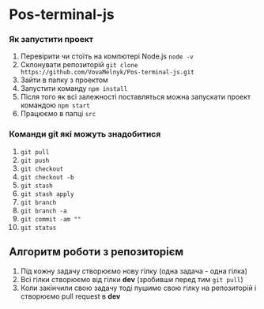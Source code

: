 # Pos-terminal-js

### Як запустити проект

1. Перевірити чи стоїть на компютері Node.js `node -v`
2. Склонувати репозиторій
   `git clone https://github.com/VovaMelnyk/Pos-terminal-js.git`
3. Зайти в папку з проектом
4. Запустити команду `npm install`
5. Після того як всі залежності поставляться можна запускати проект командою
   `npm start`
6. Працюємо в папці `src`

### Команди git які можуть знадобитися

1. `git pull`
2. `git push`
3. `git checkout`
4. `git checkout -b`
5. `git stash`
6. `git stash apply`
7. `git branch`
8. `git branch -a`
9. `git commit -am ""`
10. `git status`

## Алгоритм роботи з репозиторієм

1. Під кожну задачу створюємо нову гілку (одна задача - одна гілка)
2. Всі гілки створюємо від гілки **dev** (зробивши перед тим `git pull`)
3. Коли закінчили свою задачу тоді пушимо свою гілку на репозиторій і створюємо
   pull request в **dev**
